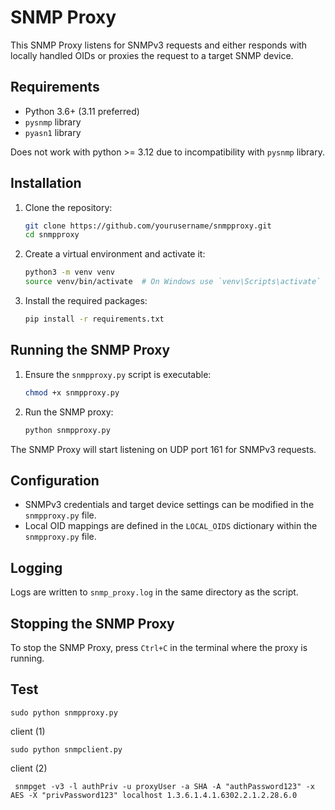 # SNMP Proxy

This SNMP Proxy listens for SNMPv3 requests and either responds with locally handled OIDs or proxies the request to a target SNMP device.

## Requirements

- Python 3.6+ (3.11 preferred)
- `pysnmp` library
- `pyasn1` library

Does not work with python >= 3.12 due to incompatibility with `pysnmp` library.

## Installation

1. Clone the repository:
    ```sh
    git clone https://github.com/yourusername/snmpproxy.git
    cd snmpproxy
    ```

2. Create a virtual environment and activate it:
    ```sh
    python3 -m venv venv
    source venv/bin/activate  # On Windows use `venv\Scripts\activate`
    ```

3. Install the required packages:
    ```sh
    pip install -r requirements.txt
    ```

## Running the SNMP Proxy

1. Ensure the `snmpproxy.py` script is executable:
    ```sh
    chmod +x snmpproxy.py
    ```

2. Run the SNMP proxy:
    ```sh
    python snmpproxy.py
    ```

The SNMP Proxy will start listening on UDP port 161 for SNMPv3 requests.

## Configuration

- SNMPv3 credentials and target device settings can be modified in the `snmpproxy.py` file.
- Local OID mappings are defined in the `LOCAL_OIDS` dictionary within the `snmpproxy.py` file.

## Logging

Logs are written to `snmp_proxy.log` in the same directory as the script.

## Stopping the SNMP Proxy

To stop the SNMP Proxy, press `Ctrl+C` in the terminal where the proxy is running.

## Test


```
sudo python snmpproxy.py
```

client (1)

```
sudo python snmpclient.py
```

client (2)

```
 snmpget -v3 -l authPriv -u proxyUser -a SHA -A "authPassword123" -x AES -X "privPassword123" localhost 1.3.6.1.4.1.6302.2.1.2.28.6.0
```
